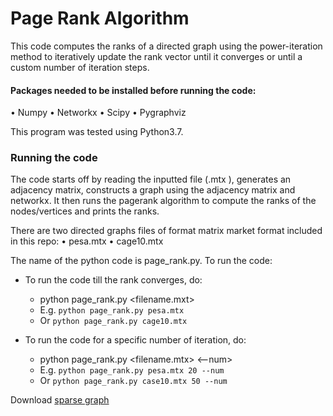 # Page Rank Algorithm
This code computes the ranks of a directed graph using the power-iteration method to iteratively update the rank vector until it converges or until a custom number of iteration steps. 

#### Packages needed to be installed before running the code:
•	Numpy
•	Networkx
•	Scipy
•	Pygraphviz

This program was tested using Python3.7.

### Running the code
The code starts off by reading the inputted file (.mtx ), generates an adjacency matrix, constructs a graph using the adjacency matrix and networkx. It then runs the pagerank algorithm to compute the ranks of the nodes/vertices and prints the ranks.

There are two directed graphs files of format matrix market format included in this repo:
•	pesa.mtx 
•	cage10.mtx

The name of the python code is page_rank.py. To run the code:
- To run the code till the rank converges, do:
  - python page_rank.py <filename.mxt>
  - E.g. ```python page_rank.py pesa.mtx```
  - Or ```python page_rank.py cage10.mtx```

- To run the code for a specific number of iteration, do:
  - python page_rank.py <filename.mtx> <number-of-iteration> <--num>
  - E.g. ```python page_rank.py pesa.mtx 20 --num```
  - Or ```python page_rank.py case10.mtx 50 --num```

Download [sparse graph](https://sparse.tamu.edu/)
